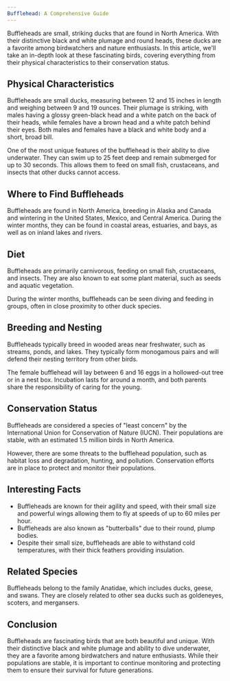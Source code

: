 ```yaml
---
Bufflehead: A Comprehensive Guide
---
```


Buffleheads are small, striking ducks that are found in North America. With their distinctive black and white plumage and round heads, these ducks are a favorite among birdwatchers and nature enthusiasts. In this article, we'll take an in-depth look at these fascinating birds, covering everything from their physical characteristics to their conservation status.

## Physical Characteristics

Buffleheads are small ducks, measuring between 12 and 15 inches in length and weighing between 9 and 19 ounces. Their plumage is striking, with males having a glossy green-black head and a white patch on the back of their heads, while females have a brown head and a white patch behind their eyes. Both males and females have a black and white body and a short, broad bill.

One of the most unique features of the bufflehead is their ability to dive underwater. They can swim up to 25 feet deep and remain submerged for up to 30 seconds. This allows them to feed on small fish, crustaceans, and insects that other ducks cannot access.

## Where to Find Buffleheads

Buffleheads are found in North America, breeding in Alaska and Canada and wintering in the United States, Mexico, and Central America. During the winter months, they can be found in coastal areas, estuaries, and bays, as well as on inland lakes and rivers.

## Diet

Buffleheads are primarily carnivorous, feeding on small fish, crustaceans, and insects. They are also known to eat some plant material, such as seeds and aquatic vegetation.

During the winter months, buffleheads can be seen diving and feeding in groups, often in close proximity to other duck species.

## Breeding and Nesting

Buffleheads typically breed in wooded areas near freshwater, such as streams, ponds, and lakes. They typically form monogamous pairs and will defend their nesting territory from other birds.

The female bufflehead will lay between 6 and 16 eggs in a hollowed-out tree or in a nest box. Incubation lasts for around a month, and both parents share the responsibility of caring for the young.

## Conservation Status

Buffleheads are considered a species of "least concern" by the International Union for Conservation of Nature (IUCN). Their populations are stable, with an estimated 1.5 million birds in North America.

However, there are some threats to the bufflehead population, such as habitat loss and degradation, hunting, and pollution. Conservation efforts are in place to protect and monitor their populations.

## Interesting Facts

-   Buffleheads are known for their agility and speed, with their small size and powerful wings allowing them to fly at speeds of up to 60 miles per hour.
-   Buffleheads are also known as "butterballs" due to their round, plump bodies.
-   Despite their small size, buffleheads are able to withstand cold temperatures, with their thick feathers providing insulation.

## Related Species

Buffleheads belong to the family Anatidae, which includes ducks, geese, and swans. They are closely related to other sea ducks such as goldeneyes, scoters, and mergansers.

## Conclusion

Buffleheads are fascinating birds that are both beautiful and unique. With their distinctive black and white plumage and ability to dive underwater, they are a favorite among birdwatchers and nature enthusiasts. While their populations are stable, it is important to continue monitoring and protecting them to ensure their survival for future generations.
